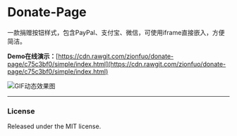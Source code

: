 # Donate-Page

一款捐赠按钮样式，包含PayPal、支付宝、微信，可使用iframe直接嵌入，方便简洁。

**Demo在线演示：**[https://cdn.rawgit.com/zionfuo/donate-page/c75c3bf0/simple/index.html](https://cdn.rawgit.com/zionfuo/donate-page/c75c3bf0/simple/index.html)

![GIF动态效果图](https://ws3.sinaimg.cn/large/c38cd5eagy1fhkm3c6er8g20a508vb2a.gif?imageMogr2/auto-orient/strip)

<!--**bitcoin按钮样式GitHub地址：**[donate-page](https://github.com/zionfuo/donate-page)

**bitcoin按钮样式在线演示：**[Example](https://zionfuo.github.io/donate-page/simple/)-->

<!--<video class="share-video" id="share-video" poster="https://thumbs.gfycat.com/TatteredAlarmingCopperhead-poster.jpg" autoplay="" muted="" loop=""><source id="webmSource" src="https://zippy.gfycat.com/TatteredAlarmingCopperhead.webm" type="video/webm"><source id="mp4Source" src="https://zippy.gfycat.com/TatteredAlarmingCopperhead.mp4" type="video/mp4"><img title="Sorry, your browser doesn't support HTML5 video." src="https://i.imgur.com/yNz5vJc.gif"></video>-->
---

### License

Released under the MIT license.
